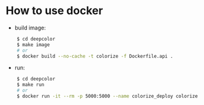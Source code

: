 # How to use docker
- build image:
```bash
    $ cd deepcolor
    $ make image
    # or
    $ docker build --no-cache -t colorize -f Dockerfile.api .
```
- run:
```bash
    $ cd deepcolor
    $ make run
    # or
    $ docker run -it --rm -p 5000:5000 --name colorize_deploy colorize bash -c "python model_api.py | make deploy"
```
